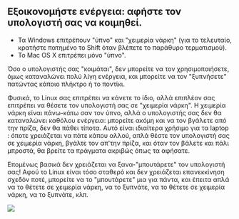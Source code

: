 

<div id="corps">

<h2>Εξοικονομήστε ενέργεια: αφήστε τον υπολογιστή σας να κοιμηθεί.</h2>

<ul>
<li>Τα Windows επιτρέπουν "ύπνο" και "χειμερία νάρκη" (για το τελευταίο, 
κρατήστε πατημένο το Shift όταν βλέπετε το παράθυρο τερματισμού).</li>
<li>Το Mac OS X επιτρέπει μόνο "ύπνο".</li>
</ul>

Όσο ο υπολογιστής σας "κοιμάται", δεν μπορείτε να τον χρησιμοποιήσετε,
όμως καταναλώνει πολύ λίγη ενέργεια, και μπορείτε να τον "ξυπνήσετε"
πατώντας κάποιο πλήκτρο ή το ποντίκι.

Φυσικά, το Linux σας επιτρέπει να κάνετε το ίδιο, αλλά επιπλέον σας 
επιτρέπει να θέσετε τον υπολογιστή σας σε "χειμερία νάρκη". Η χειμερία
νάρκη είναι πάνω-κάτω σαν τον ύπνο, αλλά ο υπολογιστής σας δεν θα καταναλώνει
καθόλου ενέργεια: μπορείτε ακόμη και να τον βγάλετε από την πρίζα, δεν
θα πάθει τίποτα. Αυτό είναι ιδιαίτερα χρήσιμο για τα laptop : όποτε 
χρειάζεται να πάτε κάπου αλλού, απλά θέστε τον υπολογιστή σας σε χειμερία
νάρκη, βγάλτε τον απ'την πρίζα, και όταν τον βάλετε και πάλι μπροστά, θα
βρείτε τα πράγματα ακριβώς όπως τα αφήσατε.

Επομένως βασικά δεν χρειάζεται να ξανα-"μπουτάρετε" τον υπολογιστή σας!
Αφού το Linux είναι τόσο σταθερό και δεν χρειάζεται επανεκκίνηση σχεδόν ποτέ,
μπορείτε να το "μπουτάρετε" μια για πάντα, και έπειτα απλά να το θέτετε σε 
χειμερία νάρκη, να το ξυπνάτε, να το θέτετε σε χειμερία νάρκη, να το ξυπνάτε,
κλπ.

<img src="Images/suspend_hibernate_thumb.png" />

</div>



